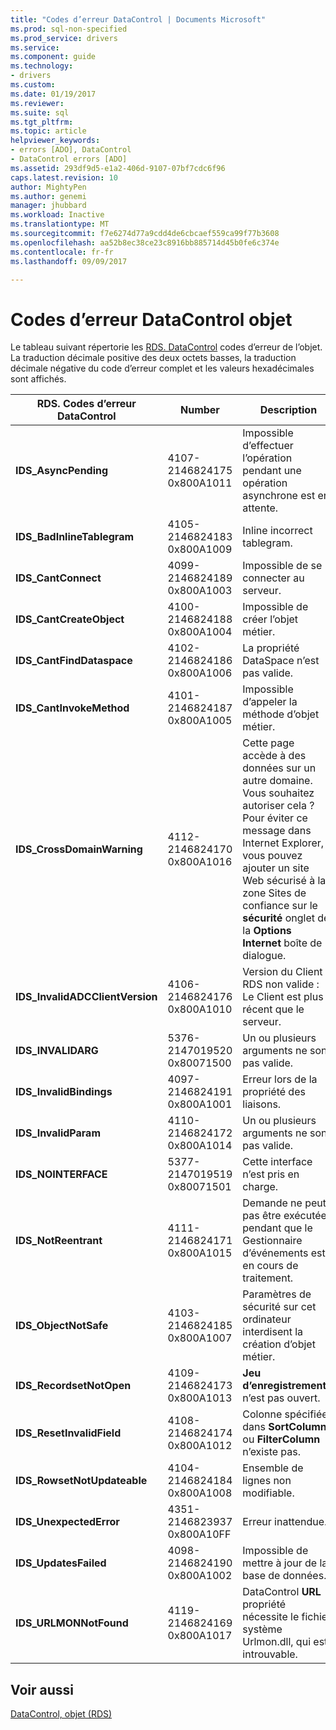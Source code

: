 ```yaml
---
title: "Codes d’erreur DataControl | Documents Microsoft"
ms.prod: sql-non-specified
ms.prod_service: drivers
ms.service: 
ms.component: guide
ms.technology:
- drivers
ms.custom: 
ms.date: 01/19/2017
ms.reviewer: 
ms.suite: sql
ms.tgt_pltfrm: 
ms.topic: article
helpviewer_keywords:
- errors [ADO], DataControl
- DataControl errors [ADO]
ms.assetid: 293df9d5-e1a2-406d-9107-07bf7cdc6f96
caps.latest.revision: 10
author: MightyPen
ms.author: genemi
manager: jhubbard
ms.workload: Inactive
ms.translationtype: MT
ms.sourcegitcommit: f7e6274d77a9cdd4de6cbcaef559ca99f77b3608
ms.openlocfilehash: aa52b8ec38ce23c8916bb885714d45b0fe6c374e
ms.contentlocale: fr-fr
ms.lasthandoff: 09/09/2017

---
```

# <a name="datacontrol-object-error-codes"></a>Codes d’erreur DataControl objet
Le tableau suivant répertorie les [RDS. DataControl](../../../ado/reference/rds-api/datacontrol-object-rds.md) codes d’erreur de l’objet. La traduction décimale positive des deux octets basses, la traduction décimale négative du code d’erreur complet et les valeurs hexadécimales sont affichés.

|RDS. Codes d’erreur DataControl|Number| Description|
|---------------------------------|------------|-----------------|
|**IDS_AsyncPending**|4107-2146824175 0x800A1011|Impossible d’effectuer l’opération pendant une opération asynchrone est en attente.|
|**IDS_BadInlineTablegram**|4105-2146824183 0x800A1009|Inline incorrect tablegram.|
|**IDS_CantConnect**|4099-2146824189 0x800A1003|Impossible de se connecter au serveur.|
|**IDS_CantCreateObject**|4100-2146824188 0x800A1004|Impossible de créer l’objet métier.|
|**IDS_CantFindDataspace**|4102-2146824186 0x800A1006|La propriété DataSpace n’est pas valide.|
|**IDS_CantInvokeMethod**|4101-2146824187 0x800A1005|Impossible d’appeler la méthode d’objet métier.|
|**IDS_CrossDomainWarning**|4112-2146824170 0x800A1016|Cette page accède à des données sur un autre domaine. Vous souhaitez autoriser cela ? Pour éviter ce message dans Internet Explorer, vous pouvez ajouter un site Web sécurisé à la zone Sites de confiance sur le **sécurité** onglet de la **Options Internet** boîte de dialogue.|
|**IDS_InvalidADCClientVersion**|4106-2146824176 0x800A1010|Version du Client RDS non valide : Le Client est plus récent que le serveur.|
|**IDS_INVALIDARG**|5376-2147019520 0x80071500|Un ou plusieurs arguments ne sont pas valide.|
|**IDS_InvalidBindings**|4097-2146824191 0x800A1001|Erreur lors de la propriété des liaisons.|
|**IDS_InvalidParam**|4110-2146824172 0x800A1014|Un ou plusieurs arguments ne sont pas valide.|
|**IDS_NOINTERFACE**|5377-2147019519 0x80071501|Cette interface n’est pris en charge.|
|**IDS_NotReentrant**|4111-2146824171 0x800A1015|Demande ne peut pas être exécutée pendant que le Gestionnaire d’événements est en cours de traitement.|
|**IDS_ObjectNotSafe**|4103-2146824185 0x800A1007|Paramètres de sécurité sur cet ordinateur interdisent la création d’objet métier.|
|**IDS_RecordsetNotOpen**|4109-2146824173 0x800A1013|**Jeu d’enregistrements** n’est pas ouvert.|
|**IDS_ResetInvalidField**|4108-2146824174 0x800A1012|Colonne spécifiée dans **SortColumn** ou **FilterColumn** n’existe pas.|
|**IDS_RowsetNotUpdateable**|4104-2146824184 0x800A1008|Ensemble de lignes non modifiable.|
|**IDS_UnexpectedError**|4351-2146823937 0x800A10FF|Erreur inattendue.|
|**IDS_UpdatesFailed**|4098-2146824190 0x800A1002|Impossible de mettre à jour de la base de données.|
|**IDS_URLMONNotFound**|4119-2146824169 0x800A1017|DataControl **URL** propriété nécessite le fichier système Urlmon.dll, qui est introuvable.|

## <a name="see-also"></a>Voir aussi
 [DataControl, objet (RDS)](../../../ado/reference/rds-api/datacontrol-object-rds.md)


